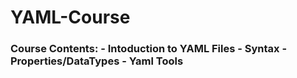 # YAML-Course

<h3> Course Contents: 
- Intoduction to YAML Files
- Syntax
- Properties/DataTypes
- Yaml Tools
</h3>
